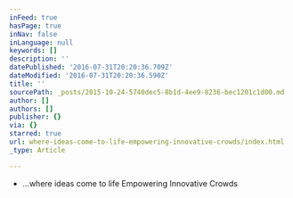 ```yaml
---
inFeed: true
hasPage: true
inNav: false
inLanguage: null
keywords: []
description: ''
datePublished: '2016-07-31T20:20:36.709Z'
dateModified: '2016-07-31T20:20:36.590Z'
title: ''
sourcePath: _posts/2015-10-24-5740dec5-8b1d-4ee9-8236-bec1201c1d00.md
author: []
authors: []
publisher: {}
via: {}
starred: true
url: where-ideas-come-to-life-empowering-innovative-crowds/index.html
_type: Article

---
```

* ...where ideas come to life Empowering Innovative Crowds